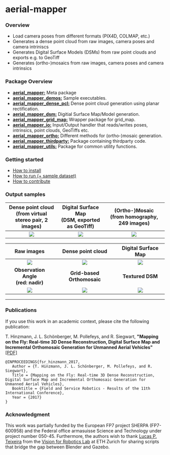 # aerial-mapper

### Overview
- Load camera poses from different formats (PIX4D, COLMAP, etc.)
- Generates a dense point cloud from raw images, camera poses and camera intriniscs
- Generates Digital Surface Models (DSMs) from raw point clouds and exports e.g. to GeoTiff
- Generates (ortho-)mosaics from raw images, camera poses and camera intrinsics


### Package Overview
- [**aerial_mapper:**](https://github.com/ethz-asl/aerial_mapper/tree/master/aerial_mapper) Meta package
- [**aerial_mapper_demos:**](https://github.com/ethz-asl/aerial_mapper/tree/master/aerial_mapper_demos) Sample executables.
- [**aerial_mapper_dense_pcl:**](https://github.com/ethz-asl/aerial_mapper/tree/master/aerial_mapper_dense_pcl) Dense point cloud generation using planar rectification.
- [**aerial_mapper_dsm:**](https://github.com/ethz-asl/aerial_mapper/tree/master/aerial_mapper_dsm) Digitial Surface Map/Model generation.
- [**aerial_mapper_grid_map:**](https://github.com/ethz-asl/aerial_mapper/tree/master/aerial_mapper_grid_map) Wrapper package for grid_map.
- [**aerial_mapper_io:**](https://github.com/ethz-asl/aerial_mapper/tree/master/aerial_mapper_io) Input/Output handler that reads/writes poses, intrinsics, point clouds, GeoTiffs etc.
- [**aerial_mapper_ortho:**](https://github.com/ethz-asl/aerial_mapper/tree/master/aerial_mapper_ortho) Different methods for (ortho-)mosaic generation.
- [**aerial_mapper_thirdparty:**](https://github.com/ethz-asl/aerial_mapper/tree/master/aerial_mapper_thirdparty) Package containing thirdparty code.
- [**aerial_mapper_utils:**](https://github.com/ethz-asl/aerial_mapper/tree/master/aerial_mapper_utils) Package for common utility functions.

### Getting started
- [How to install](https://github.com/ethz-asl/aerial_mapper/wiki/How-to-install)
- [How to run (+ sample dataset)](https://github.com/ethz-asl/aerial_mapper/wiki/How-to-run)
- [How to contribute](https://github.com/ethz-asl/aerial_mapper/wiki/How-to-contribute)

### Output samples
Dense point cloud <br> (from virtual stereo pair, 2 images) | Digital Surface Map <br> (DSM, exported as GeoTiff) | (Ortho-)Mosaic <br> (from homography, 249 images) |
:---: | :---: | :---: |
![](https://github.com/ethz-asl/aerial_mapper/wiki/dense_preview.png) | ![](https://github.com/ethz-asl/aerial_mapper/wiki/dsm_preview.png)| ![](https://github.com/ethz-asl/aerial_mapper/wiki/ortho_preview.png) 

Raw images | Dense point cloud | Digital Surface Map |
:---: | :---: | :---: | 
![](https://github.com/ethz-asl/aerial_mapper/wiki/raw_images.gif) | ![](https://github.com/ethz-asl/aerial_mapper/wiki/dense.gif)  | ![](https://github.com/ethz-asl/aerial_mapper/wiki/dsm.png) 
__Observation Angle <br> (red: nadir)__ | __Grid-based Orthomosaic__ | __Textured DSM__ 
![](https://github.com/ethz-asl/aerial_mapper/wiki/observation_angle.gif) | ![](https://github.com/ethz-asl/aerial_mapper/wiki/ortho.gif) | ![](https://github.com/ethz-asl/aerial_mapper/wiki/ortho_elevated.gif) 

<hr>

### Publications
If you use this work in an academic context, please cite the following publication:

T. Hinzmann, J. L. Schönberger, M. Pollefeys, and R. Siegwart, **"Mapping on the Fly: Real-time 3D Dense Reconstruction, Digital Surface Map and Incremental Orthomosaic Generation for Unmanned Aerial Vehicles"** [[PDF]](http://www.timohinzmann.com/publications/fsr_2017_hinzmann.pdf)

```
@INPROCEEDINGS{fsr_hinzmann_2017,
   Author = {T. Hinzmann, J. L. Schönberger, M. Pollefeys, and R. Siegwart},
   Title = {Mapping on the Fly: Real-time 3D Dense Reconstruction, Digital Surface Map and Incremental Orthomosaic Generation for Unmanned Aerial Vehicles},
   Booktitle = {Field and Service Robotics - Results of the 11th International Conference},
   Year = {2017}
}
```
### Acknowledgment
This work was partially funded by the European FP7 project SHERPA (FP7-600958) and the Federal office armasuisse Science and Technology under project number 050-45. Furthermore, the authors wish to thank [Lucas P. Teixeira](https://github.com/weblucas) from the [Vision for Robotics Lab](http://www.iris.ethz.ch/the-institute/vision-for-robotics-lab.html) at ETH Zurich for sharing scripts that bridge the gap between Blender and Gazebo.


